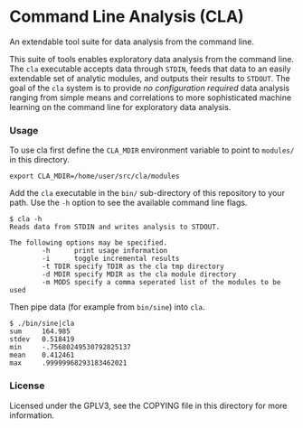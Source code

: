 Command Line Analysis (CLA)
===========================

An extendable tool suite for data analysis from the command line.

This suite of tools enables exploratory data analysis from the command
line.  The `cla` executable accepts data through `STDIN`, feeds that
data to an easily extendable set of analytic modules, and outputs
their results to `STDOUT`.  The goal of the `cla` system is to provide
*no configuration required* data analysis ranging from simple means
and correlations to more sophisticated machine learning on the command
line for exploratory data analysis.

### Usage

To use cla first define the `CLA_MDIR` environment variable to point
to `modules/` in this directory.

    export CLA_MDIR=/home/user/src/cla/modules

Add the `cla` executable in the `bin/` sub-directory of this
repository to your path.  Use the `-h` option to see the available
command line flags.

    $ cla -h
    Reads data from STDIN and writes analysis to STDOUT.

    The following options may be specified.
            -h      print usage information
            -i      toggle incremental results
            -t TDIR specify TDIR as the cla tmp directory
            -d MDIR specify MDIR as the cla module directory
            -m MODS specify a comma seperated list of the modules to be used

Then pipe data (for example from `bin/sine`) into `cla`.

    $ ./bin/sine|cla 
    sum     164.985
    stdev   0.518419
    min     -.75680249530792825137
    mean    0.412461
    max     .99999968293183462021

### License

Licensed under the GPLV3, see the COPYING file in this directory for
more information.
